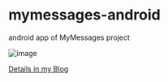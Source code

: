 # mymessages-android

android app of MyMessages project

![image](https://files.virgool.io/upload/users/608/posts/oy0jvw2nyuzc/klkvcrirajxo.png)

[Details in my Blog](http://farzad119.ir/?p=127)